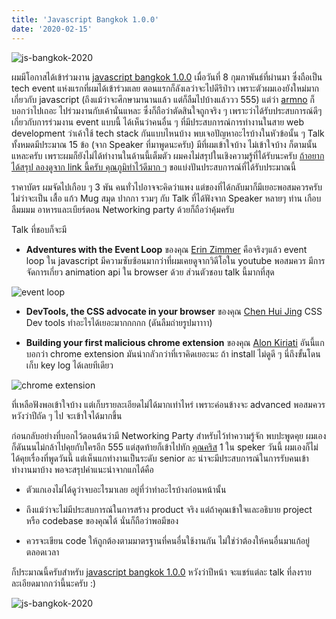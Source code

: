 ```yaml
---
title: 'Javascript Bangkok 1.0.0'
date: '2020-02-15'
---
```


![js-bangkok-2020](js_bkk_01.jpg)

ผมมีโอกาสได้เข้าร่วมงาน [javascript bangkok 1.0.0](https://javascriptbangkok.com/) เมื่อวันที่ 8 กุมภาพันธ์ที่ผ่านมา ซึ่งถือเป็น tech event แห่งแรกที่ผมได้เข้าร่วมเลย ตอนแรกก็ลังเลว่าจะไปดีรึป่าว เพราะตัวผมเองยังใหม่มากเกี่ยวกับ javascript (ถึงแม้ว่าจะศึกษามานานแล้ว แต่ก็ลืมไปบ้างแล้ววว 555) แต่ว่า [armno](https://armno.in.th/) ก็บอกว่าไปเถอะ ไปร่วมงานกับเค้านั่นแหละ ซึ่งก็ถือว่าตัดสินใจถูกจริง ๆ เพราะว่าได้รับประสบการณ์ดีๆ เกี่ยวกับการร่วมงาน event แบบนี้ ได้เห็นว่าคนอื่น ๆ ที่มีประสบการณ์การทำงานในสาย web development ว่าเค้าใช้ tech stack กันแบบไหนบ้าง พบเจอปัญหาอะไรบ้างในหัวข้อนั้น ๆ Talk ทั้งหมดมีประมาณ 15 ข้อ (จาก Speaker ที่มาพูดนะครับ) มีที่ผมเข้าใจบ้าง ไม่เข้าใจบ้าง ก็ตามนั้นแหละครับ เพราะผมก็ยังไม่ได้ทำงานในด้านนี้เต็มตัว ผมคงไม่สรุปในเชิงความรู้ที่ได้รับนะครับ [ถ้าอยากได้สรุป ลองดูจาก link นี้ครับ คุณภูมิทำไว้ดีมาก ๆ](https://www.facebook.com/hashtag/%E0%B8%AA%E0%B8%A3%E0%B8%B8%E0%B8%9Bjavascriptbangkok?source=feed_text&epa=HASHTAG) ขอแบ่งปันประสบการณ์ที่ได้รับประมาณนี้

ราคาบัตร ผมจัดไปเกือบ ๆ 3 พัน คนทั่วไปอาจจะคิดว่าแพง แต่ของที่ได้กลับมาก็มีเยอะพอสมควรครับ ไม่ว่าจะเป็น เสื้อ แก้ว Mug สมุด ปากกา รวมๆ กับ Talk ที่ได้ฟังจาก Speaker หลายๆ ท่าน เกือบลืมมมม อาหารและเบียร์ตอน Networking party ด้วยก็ถือว่าคุ้มครับ

Talk ที่ชอบก็จะมี

- **Adventures with the Event Loop** ของคุณ [Erin Zimmer](https://ez.codes/) คือจริงๆแล้ว event loop ใน javascript มีความซับซ้อนมากว่าที่ผมเคยดูจากวิดีโอใน youtube พอสมควร มีการจัดการเกี่ยว animation api ใน browser ด้วย ส่วนตัวชอบ talk นี้มากที่สุด

![event loop](event_loop.jpg)

- **DevTools, the CSS advocate in your browser** ของคุณ [Chen Hui Jing](https://www.chenhuijing.com/) CSS Dev tools ทำอะไรได้เยอะมากกกกก (ดันลืมถ่ายรูปมาาาา)

- **Building your first malicious chrome extension** ของคุณ [Alon Kiriati](https://www.linkedin.com/in/akiriati/) อันนี้แกบอกว่า chrome extension มันน่ากลัวกว่าที่เราคิดเยอะนะ ถ้า install ไม่ดูดี ๆ นี่ถึงขั้นโดนเก็บ key log ได้เลยทีเดียว

![chrome extension](chrome.jpg)

ที่เหลือฟังพอเข้าใจบ้าง แต่เก็บรายละเอียดไม่ได้มากเท่าไหร่ เพราะค่อนข้างจะ advanced พอสมควร หวังว่าปีถัด ๆ ไป จะเข้าใจได้มากขึ้น

ก่อนกลับอย่างที่บอกไว้ตอนต้นว่ามี Networking Party สำหรับไว้ทำความรู้จัก พบปะพูดคุย ผมเองก็ดันนนไม่กล้าไปคุยกับใครอีก 555 แต่สุดท้ายก็เข้าไปทัก [คุณคริส](https://medium.com/@chrisza) 1 ใน speker วันนี้ ผมเองก็ไม่ได้คุยเรื่องที่พูดวันนี้ แต่เห็นแกทำงานเป็นระดับ senior ละ น่าจะมีประสบการณ์ในการรับคนเข้าทำงานมาบ้าง พอจะสรุปคำแนะนำจากแกได้คือ

- ตัวแกเองไม่ได้ดูว่าจบอะไรมาเลย อยู่ที่ว่าทำอะไรบ้างก่อนหน้านั้น

- ถึงแม้ว่าจะไม่มีประสบการณ์ในการสร้าง product จริง แต่ถ้าคุณเข้าใจและอธิบาย project หรือ codebase ของคุณได้ นั่นก็ถือว่าพอมีของ

- ควรจะเขียน code ให้ถูกต้องตามมาตรฐานที่คนอื่นใช้งานกัน ไม่ใช่ว่าต้องให้คนอื่นมาแก้อยู่ตลอดเวลา

ก็ประมาณนี้ครับสำหรับ [javascript bangkok 1.0.0](https://javascriptbangkok.com/) หวังว่าปีหน้า จะแชร์แต่ละ talk ที่ลงรายละเอียดมากกว่านี้นะครับ :)

![js-bangkok-2020](js_bkk_02.jpg)
